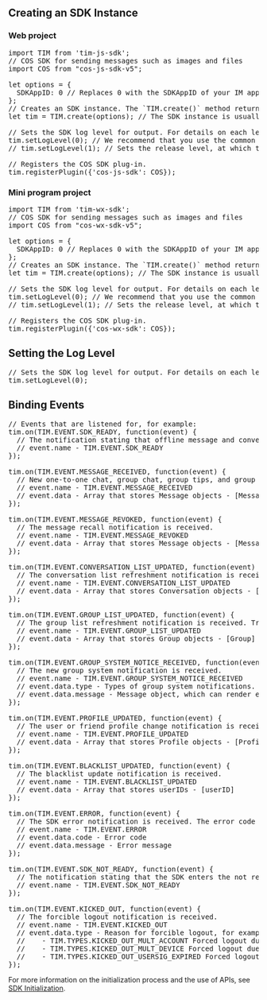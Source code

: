 ## Creating an SDK Instance
### Web project
<pre>
import TIM from 'tim-js-sdk';
// COS SDK for sending messages such as images and files
import COS from "cos-js-sdk-v5";

let options = {
  SDKAppID: 0 // Replaces 0 with the SDKAppID of your IM app during access.
};
// Creates an SDK instance. The `TIM.create()` method returns the same instance for the same `SDKAppID`.
let tim = TIM.create(options); // The SDK instance is usually represented by tim.

// Sets the SDK log level for output. For details on each level, see <a href="https://imsdk-1252463788.file.myqcloud.com/IM_DOC/Web/SDK.html#setLogLevel">setLogLevel API Description</a>.
tim.setLogLevel(0); // We recommend that you use the common level during access as it covers an extensive range of logs.
// tim.setLogLevel(1); // Sets the release level, at which the SDK outputs important information. We recommend that you use this level in the production environment.

// Registers the COS SDK plug-in.
tim.registerPlugin({'cos-js-sdk': COS});
</pre>

### Mini program project
<pre>
import TIM from 'tim-wx-sdk';
// COS SDK for sending messages such as images and files
import COS from "cos-wx-sdk-v5";

let options = {
  SDKAppID: 0 // Replaces 0 with the SDKAppID of your IM app during access.
};
// Creates an SDK instance. The `TIM.create()` method returns the same instance for the same `SDKAppID`.
let tim = TIM.create(options); // The SDK instance is usually represented by tim.

// Sets the SDK log level for output. For details on each level, see <a href="https://imsdk-1252463788.file.myqcloud.com/IM_DOC/Web/SDK.html#setLogLevel">setLogLevel API Description</a>.
tim.setLogLevel(0); // We recommend that you use the common level during access as it covers an extensive range of logs.
// tim.setLogLevel(1); // Sets the release level, at which the SDK outputs important information. We recommend that you use this level in the production environment.

// Registers the COS SDK plug-in.
tim.registerPlugin({'cos-wx-sdk': COS});
</pre>

## Setting the Log Level
<pre>
// Sets the SDK log level for output. For details on each level, see <a href="https://imsdk-1252463788.file.myqcloud.com/IM_DOC/Web/SDK.html#setLogLevel">setLogLevel API Description</a>.
tim.setLogLevel(0);
</pre>

## Binding Events
<pre>
// Events that are listened for, for example:
tim.on(TIM.EVENT.SDK_READY, function(event) {
  // The notification stating that offline message and conversation list synchronization is completed is received. The access side can call APIs that require authentication such as sendMessage.
  // event.name - TIM.EVENT.SDK_READY
});

tim.on(TIM.EVENT.MESSAGE_RECEIVED, function(event) {
  // New one-to-one chat, group chat, group tips, and group system push notification messages are received. Traverse event.data to obtain message list data and render it to the interface.
  // event.name - TIM.EVENT.MESSAGE_RECEIVED
  // event.data - Array that stores Message objects - [Message]
});

tim.on(TIM.EVENT.MESSAGE_REVOKED, function(event) {
  // The message recall notification is received.
  // event.name - TIM.EVENT.MESSAGE_REVOKED
  // event.data - Array that stores Message objects - [Message] - Value of the isRevoked attribute of each Message object is true
});

tim.on(TIM.EVENT.CONVERSATION_LIST_UPDATED, function(event) {
  // The conversation list refreshment notification is received. Traverse event.data to obtain conversation list data and render it to the interface.
  // event.name - TIM.EVENT.CONVERSATION_LIST_UPDATED
  // event.data - Array that stores Conversation objects - [Conversation]
});

tim.on(TIM.EVENT.GROUP_LIST_UPDATED, function(event) {
  // The group list refreshment notification is received. Traverse event.data to obtain group list data and render it to the interface.
  // event.name - TIM.EVENT.GROUP_LIST_UPDATED
  // event.data - Array that stores Group objects - [Group]
});

tim.on(TIM.EVENT.GROUP_SYSTEM_NOTICE_RECEIVED, function(event) {
  // The new group system notification is received.
  // event.name - TIM.EVENT.GROUP_SYSTEM_NOTICE_RECEIVED
  // event.data.type - Types of group system notifications. For more information, see the <a href="https://imsdk-1252463788.file.myqcloud.com/IM_DOC/Web/Message.html#.GroupSystemNoticePayload"> description of operationType enumerated values</a> for GroupSystemNoticePayload.
  // event.data.message - Message object, which can render event.data.message.content to the interface
});

tim.on(TIM.EVENT.PROFILE_UPDATED, function(event) {
  // The user or friend profile change notification is received.
  // event.name - TIM.EVENT.PROFILE_UPDATED
  // event.data - Array that stores Profile objects - [Profile]
});

tim.on(TIM.EVENT.BLACKLIST_UPDATED, function(event) {
  // The blacklist update notification is received.
  // event.name - TIM.EVENT.BLACKLIST_UPDATED
  // event.data - Array that stores userIDs - [userID]
});

tim.on(TIM.EVENT.ERROR, function(event) {
  // The SDK error notification is received. The error code and error message can be obtained.
  // event.name - TIM.EVENT.ERROR
  // event.data.code - Error code
  // event.data.message - Error message
});

tim.on(TIM.EVENT.SDK_NOT_READY, function(event) {
  // The notification stating that the SDK enters the not ready state is received. In this case, the SDK cannot work normally.
  // event.name - TIM.EVENT.SDK_NOT_READY
});

tim.on(TIM.EVENT.KICKED_OUT, function(event) {
  // The forcible logout notification is received.
  // event.name - TIM.EVENT.KICKED_OUT
  // event.data.type - Reason for forcible logout, for example:
  //    - TIM.TYPES.KICKED_OUT_MULT_ACCOUNT Forced logout due to multi-instance login
  //    - TIM.TYPES.KICKED_OUT_MULT_DEVICE Forced logout due to multi-client login
  //    - TIM.TYPES.KICKED_OUT_USERSIG_EXPIRED Forced logout due to signature expiration
});
</pre>

For more information on the initialization process and the use of APIs, see [SDK Initialization](https://imsdk-1252463788.file.myqcloud.com/IM_DOC/Web/SDK.html).

